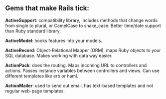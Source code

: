 ## Gems that make Rails tick:

**ActiveSupport**: compatibility library, includes methods that change words
from single to plural, or CamelCase to snake_case. Better time/date support than
Ruby standard library.

**ActiveModel**: hooks features into your models.

**ActiveRecord**: Object-Relational Mapper (ORM), maps Ruby objects to your SQL
database.  Makes working with data way easier.

**ActionPack**: does the routing.  Maps incoming URL to controllers and actions.
Passes instance variables between controllers and views.  Can use different
templates like erb or haml.

**ActionMailer**: used to send out email, has text-based templates and not
regular web-page templates.



